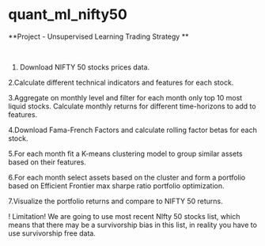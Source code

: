 # quant_ml_nifty50
**Project  - Unsupervised Learning Trading Strategy **

﻿
1. Download NIFTY 50 stocks prices data.
   
2.Calculate different technical indicators and features for each stock.

3.Aggregate on monthly level and filter for each month only top 10 most liquid stocks. Calculate monthly returns for different time-horizons to add to features.

4.Download Fama-French Factors and calculate rolling factor betas for each stock.

5.For each month fit a K-means clustering model to group similar assets based on their features.

6.For each month select assets based on the cluster and form a portfolio based on Efficient Frontier max sharpe ratio portfolio optimization.

7.Visualize the portfolio returns and compare to NIFTY 50 returns.



! Limitation! We are going to use most recent  NIfty 50 stocks list, which means that there may
be a survivorship bias in this list, in reality you have to use survivorship free data.
